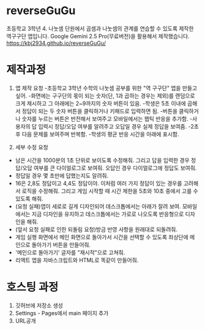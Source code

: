 # reverseGuGu
초등학교 3학년 4. 나눗셈 단원에서 곱셈과 나눗셈의 관계를 연습할 수 있도록 제작한 역구구단 앱입니다.
Google Gemini 2.5 Pro(무료버전)을 활용해서 제작했습니다.
https://kbj2934.github.io/reverseGuGu/

# 제작과정
1. 앱 제작 요청
-초등학교 3학년 수학의 나눗셈 공부를 위한 "역 구구단" 앱을 만들고 싶어.
-화면에는 구구단의 몫이 되는 숫자(단, 1과 곱하는 경우는 제외)를 랜덤으로 크게 제시하고 그 아래에는 2~9까지의 숫자 버튼이 있음.
-학생은 5초 이내에 곱해서 정답이 되는 두 숫자 버튼을 클릭하거나 키패드로 입력하면 됨.
-버튼을 클릭하거나 숫자를 누르는 버튼은 반전해서 보여주고 모바일에서는 햅틱 반응을 추가함.
-사용자의 답 입력시 정답/오답 여부를 알려주고 오답일 경우 실제 정답을 보여줌.
-2초 후 다음 문제를 보여주며 반복함.
-학생의 평균 반응 시간을 아래에 표시함.

2. 세부 수정 요청
- 남은 시간을 1000분의 1초 단위로 보이도록 수정해줘. 그리고 답을 입력한 경우 정답/오답 여부를 큰 다이얼로그로 보여줘. 오답인 경우 다이얼로그에 정답도 보여줘.
- 정답일 경우 몇 초만에 답했는지도 알려줘.
- 16은 2,8도 정답이고 4,4도 정답이야. 이처럼 여러 가지 정답이 있는 경우를 고려해서 로직을 수정해줘. 그리고 게임 시작할 때 시간 제한을 5초와 10초 중에서 고를 수 있도록 해줘.
- (요청 실패)앱이 세로로 길게 디자인되어 데스크톱에서는 아래가 잘려 보여. 모바일에서는 지금 디자인을 유지하고 데스크톱에서는 가로로 나오도록 반응형으로 디자인을 해줘.
- (앞서 요청 실패로 인한 되돌림 요청)방금 반영 사항을 원래대로 되돌려줘.
- 게임 실행 화면에서 메인 화면으로 돌아가서 시간을 선택할 수 있도록 좌상단에 메인으로 돌아가기 버튼을 만들어줘.
- '메인으로 돌아가기' 글자를 "재시작"으로 고쳐줘.
- 리액트 앱을 자바스크립트와 HTML로 똑같이 만들어줘.

# 호스팅 과정
1. 깃허브에 저장소 생성
2. Settings - Pages에서 main 페이지 추가
3. URL공개
